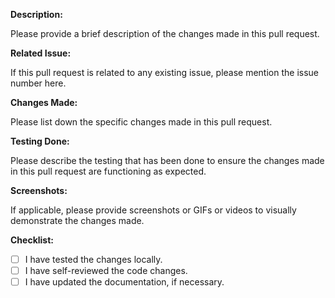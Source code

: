 **Description:**

Please provide a brief description of the changes made in this pull request.

**Related Issue:**

If this pull request is related to any existing issue, please mention the issue number here.

**Changes Made:**

Please list down the specific changes made in this pull request.

**Testing Done:**

Please describe the testing that has been done to ensure the changes made in this pull request are functioning as expected.

**Screenshots:**

If applicable, please provide screenshots or GIFs or videos to visually demonstrate the changes made.

**Checklist:**

- [ ] I have tested the changes locally.
- [ ] I have self-reviewed the code changes.
- [ ] I have updated the documentation, if necessary.
